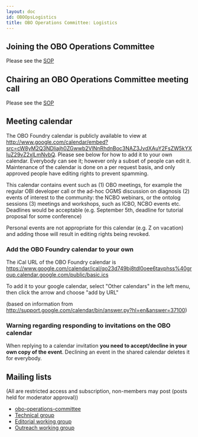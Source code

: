 ```yaml
---
layout: doc
id: OBOOpsLogistics
title: OBO Operations Committee: Logistics
---
```


## Joining the OBO Operations Committee
Please see the [SOP](https://obofoundry.org/docs/SOP.html#OPS_MEMBER)

## Chairing an OBO Operations Committee meeting call
Please see the [SOP](https://obofoundry.org/docs/SOP.html#OPS_CHAIR)

## Meeting calendar

The OBO Foundry calendar is publicly available to view at http://www.google.com/calendar/embed?src=cW8yM2Q3NDliajh0ZGwwb2VlNnRhdnBoc3NAZ3JvdXAuY2FsZW5kYXIuZ29vZ2xlLmNvbQ. Please see below for how to add it to your own calendar.
Everybody can see it; however only a subset of people can edit it. Maintenance of the calendar is done on a per request basis, and only approved people have editing rights to prevent spamming.

This calendar contains event such as
(1) OBO meetings, for example the regular OBI developer call or the ad-hoc OGMS discussion on diagnosis
(2) events of interest to the community: the NCBO webinars, or the ontolog sessions
(3) meetings and workshops, such as ICBO, NCBO events etc. Deadlines would be acceptable (e.g. September 5th, deadline for tutorial proposal for some conference)

Personal events are not appropriate for this calendar (e.g. Z on vacation) and adding those will result in editing rights being revoked.

### Add the OBO Foundry calendar to your own

The iCal URL of the OBO Foundry calendar is https://www.google.com/calendar/ical/qo23d749bj8tdl0oee6tavphss%40group.calendar.google.com/public/basic.ics

To add it to your google calendar, select "Other calendars" in the left menu, then click the arrow and choose "add by URL"

(based on information from http://support.google.com/calendar/bin/answer.py?hl=en&answer=37100)

### Warning regarding responding to invitations on the OBO calendar

When replying to a calendar invitation **you need to accept/decline in your own copy of the event**. Declining an event in the shared calendar deletes it for everybody.

## Mailing lists

(All are restricted access and subscription, non-members may post (posts held for moderator approval))
- [obo-operations-committee](https://groups.google.com/forum/?fromgroups#!forum/obo-operations-committee)
- [Technical group](https://groups.google.com/forum/?fromgroups#!forum/obo-foundry-technical-working-group)
- [Editorial working group](https://groups.google.com/forum/?fromgroups#!forum/obo-foundry-editorial-working-group)
- [Outreach working group](https://groups.google.com/forum/?fromgroups#!forum/obo-foundry-outreach-working-group)
